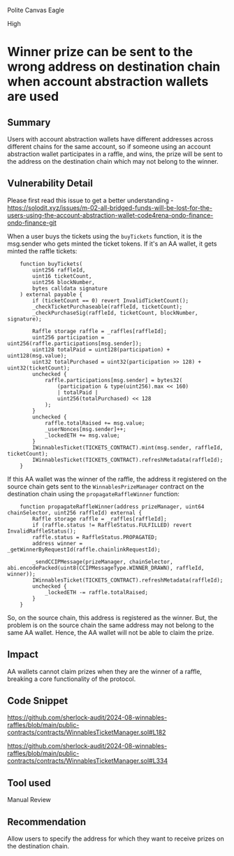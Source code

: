 Polite Canvas Eagle

High

# Winner prize can be sent to the wrong address on destination chain when account abstraction wallets are used

## Summary
Users with account abstraction wallets have different addresses across different chains for the same account, so if someone using an account abstraction wallet participates in a raffle, and wins, the prize will be sent to the address on the destination chain which may not belong to the winner.

## Vulnerability Detail
Please first read this issue to get a better understanding - https://solodit.xyz/issues/m-02-all-bridged-funds-will-be-lost-for-the-users-using-the-account-abstraction-wallet-code4rena-ondo-finance-ondo-finance-git

When a user buys the tickets using the `buyTickets` function, it is the msg.sender who gets minted the ticket tokens. If it's an AA wallet, it gets minted the raffle tickets:

```solidity
    function buyTickets(
        uint256 raffleId,
        uint16 ticketCount,
        uint256 blockNumber,
        bytes calldata signature
    ) external payable {
        if (ticketCount == 0) revert InvalidTicketCount();
        _checkTicketPurchaseable(raffleId, ticketCount);
        _checkPurchaseSig(raffleId, ticketCount, blockNumber, signature);

        Raffle storage raffle = _raffles[raffleId];
        uint256 participation = uint256(raffle.participations[msg.sender]);
        uint128 totalPaid = uint128(participation) + uint128(msg.value);
        uint32 totalPurchased = uint32(participation >> 128) + uint32(ticketCount);
        unchecked {
            raffle.participations[msg.sender] = bytes32(
                (participation & type(uint256).max << 160)
                | totalPaid |
                uint256(totalPurchased) << 128
            );
        }
        unchecked {
            raffle.totalRaised += msg.value;
            _userNonces[msg.sender]++;
            _lockedETH += msg.value;
        }
        IWinnablesTicket(TICKETS_CONTRACT).mint(msg.sender, raffleId, ticketCount);
        IWinnablesTicket(TICKETS_CONTRACT).refreshMetadata(raffleId);
    }
```

If this AA wallet was the winner of the raffle, the address it registered on the source chain gets sent to the `WinnablesPrizeManager` contract on the destination chain using the `propagateRaffleWinner` function:

```solidity
    function propagateRaffleWinner(address prizeManager, uint64 chainSelector, uint256 raffleId) external {
        Raffle storage raffle = _raffles[raffleId];
        if (raffle.status != RaffleStatus.FULFILLED) revert InvalidRaffleStatus();
        raffle.status = RaffleStatus.PROPAGATED;
        address winner = _getWinnerByRequestId(raffle.chainlinkRequestId);

        _sendCCIPMessage(prizeManager, chainSelector, abi.encodePacked(uint8(CCIPMessageType.WINNER_DRAWN), raffleId, winner));
        IWinnablesTicket(TICKETS_CONTRACT).refreshMetadata(raffleId);
        unchecked {
            _lockedETH -= raffle.totalRaised;
        }
    }
```

So, on the source chain, this address is registered as the winner. But, the problem is on the source chain the same address may not belong to the same AA wallet. Hence, the AA wallet will not be able to claim the prize.

## Impact
AA wallets cannot claim prizes when they are the winner of a raffle, breaking a core functionality of the protocol.

## Code Snippet
https://github.com/sherlock-audit/2024-08-winnables-raffles/blob/main/public-contracts/contracts/WinnablesTicketManager.sol#L182

https://github.com/sherlock-audit/2024-08-winnables-raffles/blob/main/public-contracts/contracts/WinnablesTicketManager.sol#L334

## Tool used

Manual Review

## Recommendation
Allow users to specify the address for which they want to receive prizes on the destination chain.